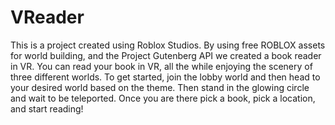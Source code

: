 # VReader
This is a project created using Roblox Studios. By using free ROBLOX assets for world building, and the Project Gutenberg API we created a book reader in VR. You can read your book in VR, all the while enjoying the  scenery of three different worlds. To get started, join the lobby world and then head to your desired world based on the theme. Then stand in the glowing circle and wait to be teleported. Once you are there pick a book, pick a location, and start reading!

